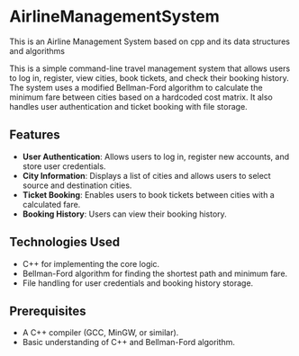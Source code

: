 # AirlineManagementSystem
This is an Airline Management System  based on cpp and its data structures and algorithms


This is a simple command-line travel management system that allows users to log in, register, view cities, book tickets, and check their booking history. The system uses a modified Bellman-Ford algorithm to calculate the minimum fare between cities based on a hardcoded cost matrix. It also handles user authentication and ticket booking with file storage.

## Features

- **User Authentication**: Allows users to log in, register new accounts, and store user credentials.
- **City Information**: Displays a list of cities and allows users to select source and destination cities.
- **Ticket Booking**: Enables users to book tickets between cities with a calculated fare.
- **Booking History**: Users can view their booking history.

## Technologies Used

- C++ for implementing the core logic.
- Bellman-Ford algorithm for finding the shortest path and minimum fare.
- File handling for user credentials and booking history storage.

## Prerequisites

- A C++ compiler (GCC, MinGW, or similar).
- Basic understanding of C++ and Bellman-Ford algorithm.

